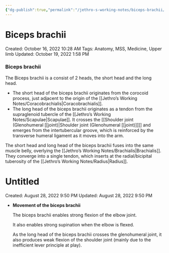 ```yaml
---
{"dg-publish":true,"permalink":"/jethro-s-working-notes/biceps-brachii/","dgPassFrontmatter":true}
---
```



# Biceps brachii

Created: October 16, 2022 10:28 AM
Tags: Anatomy, MSS, Medicine, Upper limb
Updated: October 19, 2022 1:58 PM

### Biceps brachii

The Biceps brachii is a consist of 2 heads, the short head and the long head.

- The short head of the biceps brachii originates from the corocoid process, just adjacent to the origin of the [[Jethro’s Working Notes/Coracobrachialis\|Coracobrachialis]].
- The long head of the biceps brachii originates as a tendon from the supraglenoid tubercle of the [[Jethro’s Working Notes/Scapulae\|Scapulae]]. It crosses the [[Shoulder joint (Glenohumeral [[joint)\|Shoulder joint (Glenohumeral [[joint)]]]] and emerges from the intertubercular groove, which is reinforced by the transverse humeral ligament as it moves into the arm.

The short head and long head of the biceps brachii fuses into the same muscle belly, overlying the [[Jethro’s Working Notes/Brachialis\|Brachialis]]. They converge into a single tendon, which inserts at the radial/bicipital tuberosity of the [[Jethro’s Working Notes/Radius\|Radius]].


<div class="transclusion internal-embed is-loaded"><div class="markdown-embed">





# Untitled

Created: August 28, 2022 9:50 PM
Updated: August 28, 2022 9:50 PM

</div></div>


- ************************************************************Movement of the biceps brachii************************************************************
    
    The biceps brachii enables strong flexion of the elbow joint.
    
    It also enables strong supination when the elbow is flexed.
    
    As the long head of the biceps brachii crosses the glenohumeral joint, it also produces weak flexion of the shoulder joint (mainly due to the inefficient lever principle at play).